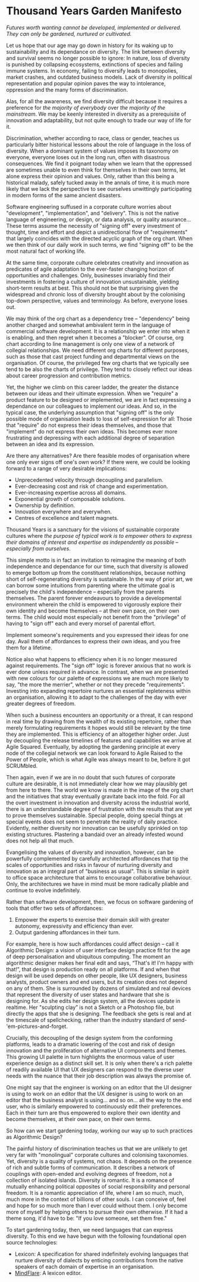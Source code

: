 # Thousand Years Garden Manifesto

_Futures worth wanting cannot be developed, implemented or delivered. They can only be gardened, nurtured or cultivated._

Let us hope that our age may go down in history for its waking up to sustainability and its dependance on diversity. The link between diversity and survival seems no longer possible to ignore: In nature, loss of diversity is punished by collapsing ecosystems, extinctions of species and failing immune systems. In economy, failing to diversify leads to monopolies, market crashes, and outdated business models. Lack of diversity in political representation and popular opinion paves the way to intolerance, oppression and the many forms of discrimination.

Alas, for all the awareness, we find diversity difficult because it requires a preference for _the majority of everybody_ over _the majority of the mainstream_. We may be keenly interested in diversity as a prerequisite of innovation and adaptability, but not quite enough to trade our way of life for it.

Discrimination, whether according to race, class or gender, teaches us particularly bitter historical lessons about the role of language in the loss of diversity. When a dominant system of values imposes its taxonomy on everyone, everyone loses out in the long run, often with disastrous consequences. We find it poignant today when we learn that the oppressed are sometimes unable to even think for themselves in their own terms, let alone express their opinion and values. Only, rather than this being a historical malady, safely tucked away in the annals of time, it is much more likely that we lack the perspective to see ourselves unwittingly participating in modern forms of the same ancient disasters.

Software engineering suffused in a corporate culture worries about "development", "implementation", and "delivery". This is not the native language of engineering, or design, or data analysis, or quality assurance... These terms assume the necessity of "signing off" every investment of thought, time and effort and depict a unidirectional flow of "requirements" that largely coincides with the directed acyclic graph of the org chart. When we then think of our daily work in such terms, we find "signing off" to be the most natural fact of working life. 

At the same time, corporate culture celebrates creativity and innovation as predicates of agile adaptation to the ever-faster changing horizon of opportunities and challenges. Only, businesses invariably find their investments in fostering a culture of innovation unsustainable, yielding short-term results at best. This should not be that surprising given the widespread and chronic loss of diversity brought about by the colonising top-down perspective, values and terminology. As before, everyone loses out.

We may think of the org chart as a dependency tree – "dependency" being another charged and somewhat ambivalent term in the language of commercial software development. It is a relationship we enter into when it is enabling, and then regret when it becomes a "blocker". Of course, org chart according to line management is only one view of a network of collegial relationships. We need different org charts for different purposes, such as those that cast project funding and departmental views on the organisation. Of course, the privileged few org charts that we typically see tend to be also the charts of privilege. They tend to closely reflect our ideas about career progression and contribution metrics.

Yet, the higher we climb on this career ladder, the greater the distance between our ideas and their ultimate expression. When we "require" a product feature to be designed or implemented, we are in fact expressing a dependance on our colleagues to implement our ideas.  And so, in the typical case, the underlying assumption that "signing off" is the only possible mode of organisation leads to loss of self-expression for all: Those that "require" do not express their ideas themselves, and those that "implement" do not express their own ideas. This becomes ever more frustrating and depressing with each additional degree of separation between an idea and its expression. 

Are there any alternatives? Are there feasible modes of organisation where one only ever signs off one's own work? If there were, we could be looking forward to a range of very desirable implications:

- Unprecedented velocity through decoupling and parallelism.
- Ever-decreasing cost and risk of change and experimentation.
- Ever-increasing expertise across all domains.
- Exponential growth of composable solutions.
- Ownership by definition.
- Innovation everywhere and everywhen.
- Centres of excellence and talent magnets.

Thousand Years is a sanctuary for the visions of sustainable corporate cultures where _the purpose of typical work is to empower others to express their domains of interest and expertise as independently as possible – especially from ourselves._

This simple motto is in fact an invitation to reimagine the meaning of both independence and dependance for our time, such that diversity is allowed to emerge bottom up from the constituent relationships, because nothing short of self-regenerating diversity is sustainable. In the way of prior art, we can borrow some intuitions from parenting where the ultimate goal is precisely the child's independence – especially from the parents themselves. The parent forever endeavours to provide a developmental environment wherein the child is empowered to vigorously explore their own identity and become themselves – at their own pace, on their own terms. The child would most especially not benefit from the "privilege" of having to "sign off" each and every morsel of parental effort.

Implement someone's requirements and you expressed their ideas for one day. Avail them of affordances to express their own ideas, and you free them for a lifetime. 

Notice also what happens to efficiency when it is no longer measured against requirements. The "sign off" logic is forever anxious that no work is ever done unless required in advance. In contrast, when we are presented with new colours for our palette of expressions we are much more likely to say, "the more the merrier", whether or not they precede "requirements". Investing into expanding repertoire nurtures an essential repleteness within an organisation, allowing it to adapt to the challenges of the day with ever greater degrees of freedom. 

When such a business encounters an opportunity or a threat, it can respond in real time by drawing from the wealth of its existing repertoire, rather than merely formulating requirements it hopes would still be relevant by the time they are implemented. This is efficiency of an altogether higher order. Just by decoupling the release timelines of features and capabilities we arrive at Agile Squared. Eventually, by adopting the gardening principle at every node of the collegial network we can look forward to Agile Raised to the Power of People, which is what Agile was always meant to be, before it got SCRUMbled.

Then again, even if we are in no doubt that such futures of corporate culture are desirable, it is not immediately clear how we may plausibly get from here to there. The world we know is made in the image of the org chart and the initiatives that stray eventually gravitate back into the fold. For all the overt investment in innovation and diversity across the industrial world, there is an understandable degree of frustration with the results that are yet to prove themselves sustainable. Special people, doing special things at special events does not seem to penetrate the reality of daily practice. Evidently, neither diversity nor innovation can be usefully sprinkled on top existing structures. Plastering a bandaid over an already infested wound does not help all that much. 

Evangelising the values of diversity and innovation, however, can be powerfully complemented by carefully architected affordances that tip the scales of opportunities and risks in favour of nurturing diversity and innovation as an integral part of "business as usual".  This is similar in spirit to office space architecture that aims to encourage collaborative behaviour. Only, the architectures we have in mind must be more radically pliable and continue to evolve indefinitely.

Rather than software development, then, we focus on software gardening of tools that offer two sets of affordances:
1. Empower the experts to exercise their domain skill with greater autonomy, expressivity and efficiency than ever.
2. Output gardening affordances in their turn.

For example, here is how such affordances could affect design  – call it Algorithmic Design: a vision of user interface design practice fit for the age of deep personalisation and ubiquitous computing. The moment an algorithmic designer makes her final edit and says, “That's it! I'm happy with that!”, that design is production ready on all platforms. If and when that design will be used depends on other people, like UX designers, business analysts, product owners and end users, but its creation does not depend on any of them. She is surrounded by dozens of simulated and real devices that represent the diversity of user states and hardware that she is designing for. As she edits her design system, all the devices update in realtime. Her "sculpting clay” is not a Sketch or a Photoshop file, but directly the apps that she is designing. The feedback she gets is real and at the timescale of spellchecking, rather than the industry standard of send-'em-pictures-and-forget.

Crucially, this decoupling of the design system from the conforming platforms, leads to a dramatic lowering of the cost and risk of design innovation and the proliferation of alternative UI components and themes. This growing UI palette in turn highlights the enormous value of user experience design as a distinct skill set. It is only when there's a rich palette of readily available UI that UX designers can respond to the diverse user needs with the nuance that their job description was always the promise of. 

One might say that the engineer is working on an editor that the UI designer is using to work on an editor that the UX designer is using to work on an editor that the business analyst is using... and so on... all the way to the end user, who is similarly empowered to continuously edit their preferences. Each in their turn are thus empowered to explore their own identity and become themselves, at their own pace, on their own terms.

So how can we start gardening today, working our way up to such practices as Algorithmic Design?

The painful history of discrimination teaches us that we are unlikely to get very far with "monolingual" corporate cultures and colonising taxonomies. Yet, diversity is a quality of systems, not chaos. It depends on the presence of rich and subtle forms of communication. It describes a network of couplings with open-ended and evolving degrees of freedom, not a collection of isolated islands. Diversity is romantic. It is a romance of mutually enhancing political opposites of social responsibility and personal freedom. It is a romantic appreciation of life, where I am so much, much, much more in the context of billions of other souls. I can conceive of, feel and hope for so much more than I ever could without them. I only become more of myself by helping others to pursue their own otherwise. If it had a theme song, it'd have to be: "If you love someone, set them free."

To start gardening today, then, we need languages that can express diversity. To this end we have begun with the following foundational open source technologies:
- Lexicon: A specification for shared indefinitely evolving languages that nurture diversity of dialects by enticing contributions from the native speakers of each domain of expertise in an organisation.
- [MindFlare](https://screensailor.github.io/MindFlare): A lexicon editor.
